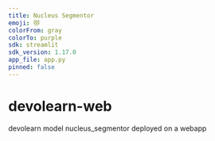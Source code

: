 ```yaml
---
title: Nucleus Segmentor
emoji: 😻
colorFrom: gray
colorTo: purple
sdk: streamlit
sdk_version: 1.17.0
app_file: app.py
pinned: false
---
```



# devolearn-web
devolearn model nucleus_segmentor deployed on a webapp

